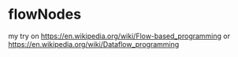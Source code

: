# flowNodes
my try on https://en.wikipedia.org/wiki/Flow-based_programming or https://en.wikipedia.org/wiki/Dataflow_programming
